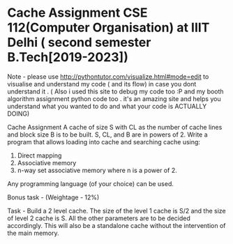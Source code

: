 # Cache Assignment CSE 112(Computer Organisation) at IIIT Delhi ( second semester B.Tech[2019-2023])
Note - please use http://pythontutor.com/visualize.html#mode=edit to visualise and understand my code ( and its flow) in case you dont understand it . ( Also i used this site to debug my code too :P   and my booth algorithm assignment python code too . it's an amazing site and helps you understand what you wanted to do and what your code is ACTUALLY DOING)


Cache Assignment
A cache of size S with CL as the number of cache lines and block size B is to be built. S, CL, and B are in
powers of 2. Write a program that allows loading into cache and searching cache using:
1. Direct mapping
2. Associative memory
3. n-way set associative memory where n is a power of 2.

Any programming language (of your choice) can be used.

Bonus task - (Weightage - 12%)

Task - Build a 2 level cache. The size of the level 1 cache is S/2 and the size of level 2 cache is S. All the
other parameters are to be decided accordingly. This will also be a standalone cache without the
intervention of the main memory.
